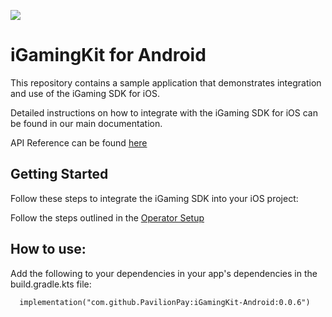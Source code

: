 [![](https://jitpack.io/v/PavilionPay/iGamingKit-Android.svg)](https://jitpack.io/#PavilionPay/iGamingKit-Android)

# iGamingKit for Android

This repository contains a sample application that demonstrates integration and use of the iGaming SDK for iOS.

Detailed instructions on how to integrate with the iGaming SDK for iOS can be found in our main documentation.

API Reference can be found [here](https://pavilionpay.github.io/iGaming-iOS/documentation/igamingkit/)

## Getting Started

Follow these steps to integrate the iGaming SDK into your iOS project:

Follow the steps outlined in the [Operator Setup](https://ausenapccde03.azureedge.net/operator-onboarding/operator-setup)


## How to use:

Add the following to your dependencies in your app's dependencies in the build.gradle.kts file:

```
  implementation("com.github.PavilionPay:iGamingKit-Android:0.0.6")
```
